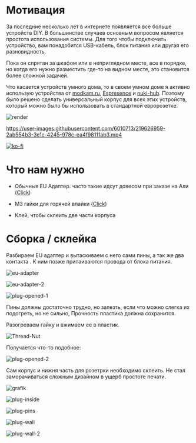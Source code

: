 # Мотивация

За последние несколько лет в интернете появляется все больше устройств DIY. В большинстве случаев основным вопросом является простота использования системы. Для того чтобы подключить устройство, вам понадобится USB-кабель, блок питания или другая его разновидность.

Пока он спрятан за шкафом или в неприглядном месте, все в порядке, но когда его нужно разместить где-то на видном месте, это становится более сложной задачей.

Что касается устройств умного дома, то в своем умном доме я активно использую устройства от [modkam.ru](https://modkam.ru/2022/12/14/presence_sensor/), [Espresence](https://espresense.com/) и [nuki-hub](https://github.com/technyon/nuki_hub). Поэтому было решено сделать универсальный корпус для всех этих устройств, который можно было бы использовать в стандартной евророзетке.

![render](https://github.com/Diddlik/eu-plug-diy-case/blob/main/images/render.png)

https://user-images.githubusercontent.com/6010713/219626959-2ab554b3-3e1c-4245-978c-ea4f98111ab3.mp4


[![ko-fi](https://ko-fi.com/img/githubbutton_sm.svg)](https://ko-fi.com/V7V2IUF3M)


# Что нам нужно

- Обычныя EU Адаптер. часто такие идсут довесом при заказе на Али ([Click](https://alishort.com/WNKiC))

- M3 гайки для горячей впайки ([Click](https://alishort.com/acRTb))

- Клей, чтобы склеить две части корпуса

  


# Сборка / склейка

Разбираем EU адаптер и вытаскиваем с него сами пины, а так же два контакта . К ним позже припаиваются провода от блока питания. 

![eu-adapter](https://github.com/Diddlik/eu-plug-diy-case/blob/main/images/eu-adapter.jpg)

![eu-adapter-2](https://github.com/Diddlik/eu-plug-diy-case/blob/main/images/eu-adapter-2.jpg)

![plug-opened-1](https://github.com/Diddlik/eu-plug-diy-case/blob/main/images/plug-opened-1.jpg)

Пины должны достаточно трудно, но залезть, если что можно слегка их подогреть, но не сильно, Прочность пластика должна сохранится.    

Разогреваем гайку и вжимаем ее в пластик. 

![Thread-Nut](https://github.com/Diddlik/eu-plug-diy-case/blob/main/images/Thread-Nut.jpg)

Получается что-то подобное:

![plug-opened-2](https://github.com/Diddlik/eu-plug-diy-case/blob/main/images/plug-opened-2.jpg)

Сам корпус и нижня часть для розетрки необходимо склеить. Не стал заморачиваться сложным дизайном в ущерб простоте печати. 

![grafik](https://user-images.githubusercontent.com/6010713/219852346-88479e2a-5c31-4f82-a713-1cc7d1ec5373.png)

![plug-inside](https://github.com/Diddlik/eu-plug-diy-case/blob/main/images/plug-inside.jpg)

![plug-pins](https://github.com/Diddlik/eu-plug-diy-case/blob/main/images/plug-pins.jpg)

![plug-wall](https://github.com/Diddlik/eu-plug-diy-case/blob/main/images/plug-wall.jpg)

![plug-wall-2](https://github.com/Diddlik/eu-plug-diy-case/blob/main/images/plug-wall-2.jpg)

